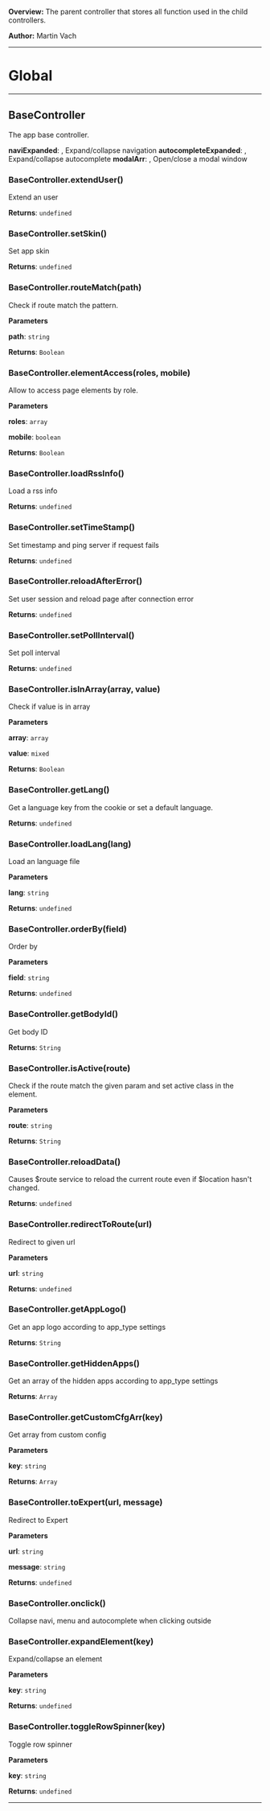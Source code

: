 **Overview:** The parent controller that stores all function used in the child controllers.



**Author:** Martin Vach




* * *

# Global





* * *

## BaseController
The app base controller.

**naviExpanded**:  , Expand/collapse navigation
**autocompleteExpanded**:  , Expand/collapse autocomplete
**modalArr**:  , Open/close a modal window
### BaseController.extendUser() 

Extend an user

**Returns**: `undefined`

### BaseController.setSkin() 

Set app skin

**Returns**: `undefined`

### BaseController.routeMatch(path) 

Check if route match the pattern.

**Parameters**

**path**: `string`

**Returns**: `Boolean`

### BaseController.elementAccess(roles, mobile) 

Allow to access page elements by role.

**Parameters**

**roles**: `array`

**mobile**: `boolean`

**Returns**: `Boolean`

### BaseController.loadRssInfo() 

Load a rss info

**Returns**: `undefined`

### BaseController.setTimeStamp() 

Set timestamp and ping server if request fails

**Returns**: `undefined`

### BaseController.reloadAfterError() 

Set user session and reload page after connection error

**Returns**: `undefined`

### BaseController.setPollInterval() 

Set poll interval

**Returns**: `undefined`

### BaseController.isInArray(array, value) 

Check if value is in array

**Parameters**

**array**: `array`

**value**: `mixed`

**Returns**: `Boolean`

### BaseController.getLang() 

Get a language key from the cookie or set a default language.

**Returns**: `undefined`

### BaseController.loadLang(lang) 

Load an language file

**Parameters**

**lang**: `string`

**Returns**: `undefined`

### BaseController.orderBy(field) 

Order by

**Parameters**

**field**: `string`

**Returns**: `undefined`

### BaseController.getBodyId() 

Get body ID

**Returns**: `String`

### BaseController.isActive(route) 

Check if the route match the given param and set active class in the element.

**Parameters**

**route**: `string`

**Returns**: `String`

### BaseController.reloadData() 

Causes $route service to reload the current route even if $location hasn't changed.

**Returns**: `undefined`

### BaseController.redirectToRoute(url) 

Redirect to given url

**Parameters**

**url**: `string`

**Returns**: `undefined`

### BaseController.getAppLogo() 

Get an app logo according to app_type settings

**Returns**: `String`

### BaseController.getHiddenApps() 

Get an array of the hidden apps according to app_type settings

**Returns**: `Array`

### BaseController.getCustomCfgArr(key) 

Get array from custom config

**Parameters**

**key**: `string`

**Returns**: `Array`

### BaseController.toExpert(url, message) 

Redirect to Expert

**Parameters**

**url**: `string`

**message**: `string`

**Returns**: `undefined`

### BaseController.onclick() 

Collapse navi, menu and autocomplete when clicking outside


### BaseController.expandElement(key) 

Expand/collapse an element

**Parameters**

**key**: `string`

**Returns**: `undefined`

### BaseController.toggleRowSpinner(key) 

Toggle row spinner

**Parameters**

**key**: `string`

**Returns**: `undefined`



* * *
